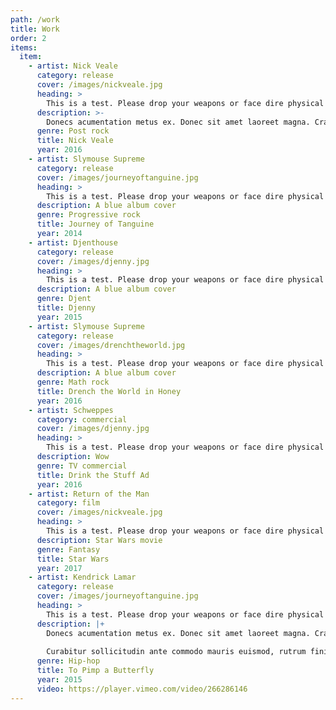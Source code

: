 ```yaml
---
path: /work
title: Work
order: 2
items:
  item:
    - artist: Nick Veale
      category: release
      cover: /images/nickveale.jpg
      heading: >
        This is a test. Please drop your weapons or face dire physical consequences. I repeat, this is not a test of large flippant proportional parliamentary toads that are buoyant and cruel.
      description: >-
        Donecs acumentation metus ex. Donec sit amet laoreet magna. Cras porttitor non arcu a interdum. Ut venenatis dolor et scelerisque dignissim. Quisque non odio porttitor, finibus magna quis, viverra elit. Nulla felis purus, volutpat vel urna at, tempus auctor est. Vestibulum mauris augue, tristique quis semper quis, tincidunt vel neque. Curabitur quis varius nunc, ultricies finibus ex. Maecenas scelerisque ante eget rutrum viverra. Pellentesque ullamcorper risus nec hendrerit porta. 
      genre: Post rock
      title: Nick Veale
      year: 2016
    - artist: Slymouse Supreme
      category: release
      cover: /images/journeyoftanguine.jpg
      heading: >
        This is a test. Please drop your weapons or face dire physical consequences. I repeat, this is not a test of large flippant proportional parliamentary toads that are buoyant and cruel.
      description: A blue album cover
      genre: Progressive rock
      title: Journey of Tanguine
      year: 2014
    - artist: Djenthouse
      category: release
      cover: /images/djenny.jpg
      heading: >
        This is a test. Please drop your weapons or face dire physical consequences. I repeat, this is not a test of large flippant proportional parliamentary toads that are buoyant and cruel.
      description: A blue album cover
      genre: Djent
      title: Djenny
      year: 2015
    - artist: Slymouse Supreme
      category: release
      cover: /images/drenchtheworld.jpg
      heading: >
        This is a test. Please drop your weapons or face dire physical consequences. I repeat, this is not a test of large flippant proportional parliamentary toads that are buoyant and cruel.
      description: A blue album cover
      genre: Math rock
      title: Drench the World in Honey
      year: 2016
    - artist: Schweppes
      category: commercial
      cover: /images/djenny.jpg
      heading: >
        This is a test. Please drop your weapons or face dire physical consequences. I repeat, this is not a test of large flippant proportional parliamentary toads that are buoyant and cruel.
      description: Wow
      genre: TV commercial
      title: Drink the Stuff Ad
      year: 2016
    - artist: Return of the Man
      category: film
      cover: /images/nickveale.jpg
      heading: >
        This is a test. Please drop your weapons or face dire physical consequences. I repeat, this is not a test of large flippant proportional parliamentary toads that are buoyant and cruel.
      description: Star Wars movie
      genre: Fantasy
      title: Star Wars
      year: 2017
    - artist: Kendrick Lamar
      category: release
      cover: /images/journeyoftanguine.jpg
      heading: >
        This is a test. Please drop your weapons or face dire physical consequences. I repeat, this is not a test of large flippant proportional parliamentary toads that are buoyant and cruel.
      description: |+
        Donecs acumentation metus ex. Donec sit amet laoreet magna. Cras porttitor non arcu a interdum. Ut venenatis dolor et scelerisque dignissim. Quisque non odio porttitor, finibus magna quis, viverra elit. Nulla felis purus, volutpat vel urna at, tempus auctor est. Vestibulum mauris augue, tristique quis semper quis, tincidunt vel neque. Curabitur quis varius nunc, ultricies finibus ex. Maecenas scelerisque ante eget rutrum viverra. Pellentesque ullamcorper risus nec hendrerit porta. 
 
        Curabitur sollicitudin ante commodo mauris euismod, rutrum finibus arcu egestas. Vestibulum maximus mollis tempor. Lorem ipsum dolor sit amet, consectetur adipiscing elit. Phasellus id mollis ligula. Nunc vitae neque felis. Quisque et commodo erat. Integer porta metus non leo vestibulum vulputate. Fusce nec feugiat ex. Maecenas mattis tempus commodo. Sed ullamcorper enim at finibus pellentesque. Sed magna sem, ullamcorper ac egestas vitae, eleifend tincidunt dolor. Vestibulum congue justo sit amet purus molestie ornare sodales eu turpis.
      genre: Hip-hop
      title: To Pimp a Butterfly
      year: 2015
      video: https://player.vimeo.com/video/266286146
---
```

